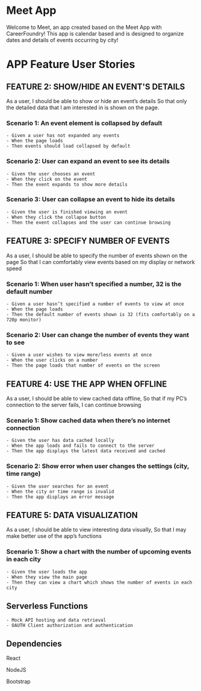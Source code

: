 # Meet App

 Welcome to Meet, an app created based on the Meet App with CareerFoundry! This app is calendar based and is designed to organize dates and details of events occurring by city!

# APP Feature User Stories

## FEATURE 2: SHOW/HIDE AN EVENT'S DETAILS
As a user,
I should be able to show or hide an event’s details
So that only the detailed data that I am interested in is shown on the page.

### Scenario 1: An event element is collapsed by default
    - Given a user has not expanded any events
    - When the page loads
    - Then events should load collapsed by default

### Scenario 2: User can expand an event to see its details
    - Given the user chooses an event
    - When they click on the event
    - Then the event expands to show more details

### Scenario 3: User can collapse an event to hide its details
    - Given the user is finished viewing an event
    - When they click the collapse button
    - Then the event collapses and the user can continue browsing

## FEATURE 3: SPECIFY NUMBER OF EVENTS
As a user,
I should be able to specify the number of events shown on the page
So that I can comfortably view events based on my display or network speed

### Scenario 1: When user hasn’t specified a number, 32 is the default number
    - Given a user hasn’t specified a number of events to view at once
    - When the page loads
    - Then the default number of events shown is 32 (fits comfortably on a 720p monitor)

### Scenario 2: User can change the number of events they want to see
    - Given a user wishes to view more/less events at once
    - When the user clicks on a number
    - Then the page loads that number of events on the screen

## FEATURE 4: USE THE APP WHEN OFFLINE
As a user,
I should be able to view cached data offline,
So that if my PC’s connection to the server fails, I can continue browsing

### Scenario 1: Show cached data when there’s no internet connection
    - Given the user has data cached locally
    - When the app loads and fails to connect to the server
    - Then the app displays the latest data received and cached

### Scenario 2: Show error when user changes the settings (city, time range)
    - Given the user searches for an event
    - When the city or time range is invalid
    - Then the app displays an error message

## FEATURE 5: DATA VISUALIZATION
As a user,
I should be able to view interesting data visually,
So that I may make better use of the app’s functions

### Scenario 1: Show a chart with the number of upcoming events in each city
    - Given the user loads the app
    - When they view the main page
    - Then they can view a chart which shows the number of events in each city

## Serverless Functions
    - Mock API hosting and data retrieval
    - OAUTH Client authorization and authentication

## Dependencies

React

NodeJS

Bootstrap
